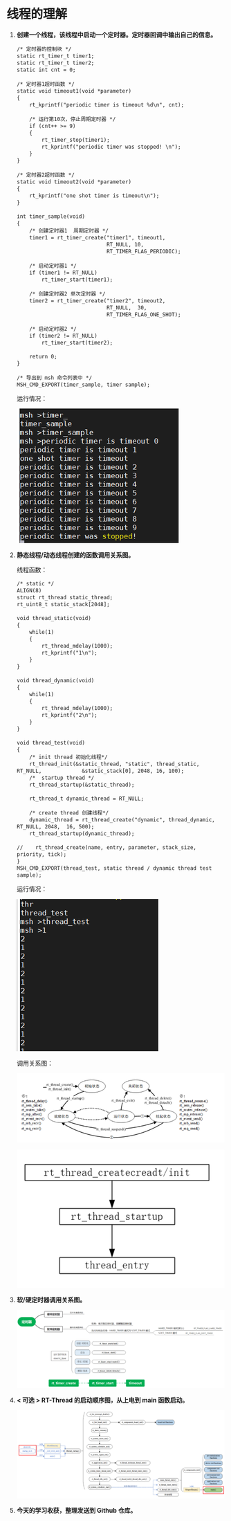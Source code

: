 # 线程的理解

1. **创建一个线程，该线程中启动一个定时器。定时器回调中输出自己的信息。**

   ```
   /* 定时器的控制块 */
   static rt_timer_t timer1;
   static rt_timer_t timer2;
   static int cnt = 0;
   
   /* 定时器1超时函数 */
   static void timeout1(void *parameter)
   {
       rt_kprintf("periodic timer is timeout %d\n", cnt);
   
       /* 运行第10次，停止周期定时器 */
       if (cnt++ >= 9)
       {
           rt_timer_stop(timer1);
           rt_kprintf("periodic timer was stopped! \n");
       }
   }
   
   /* 定时器2超时函数 */
   static void timeout2(void *parameter)
   {
       rt_kprintf("one shot timer is timeout\n");
   }
   
   int timer_sample(void)
   {
       /* 创建定时器1  周期定时器 */
       timer1 = rt_timer_create("timer1", timeout1,
                                RT_NULL, 10,
                                RT_TIMER_FLAG_PERIODIC);
   
       /* 启动定时器1 */
       if (timer1 != RT_NULL)
           rt_timer_start(timer1);
   
       /* 创建定时器2 单次定时器 */
       timer2 = rt_timer_create("timer2", timeout2,
                                RT_NULL,  30,
                                RT_TIMER_FLAG_ONE_SHOT);
   
       /* 启动定时器2 */
       if (timer2 != RT_NULL)
           rt_timer_start(timer2);
   
       return 0;
   }
   
   /* 导出到 msh 命令列表中 */
   MSH_CMD_EXPORT(timer_sample, timer sample);
   ```

   运行情况：

   ![](./figure/捕获.PNG)

2. **静态线程/动态线程创建的函数调用关系图。**

   线程函数：

   ```
   /* static */
   ALIGN(8)
   struct rt_thread static_thread;
   rt_uint8_t static_stack[2048];
   
   void thread_static(void)
   {
       while(1)
       {
           rt_thread_mdelay(1000);
           rt_kprintf("1\n");
       }
   }
   
   void thread_dynamic(void)
   {
       while(1)
       {
           rt_thread_mdelay(1000);
           rt_kprintf("2\n");
       }
   }
   
   void thread_test(void)
   {
       /* init thread 初始化线程*/
       rt_thread_init(&static_thread, "static", thread_static, RT_NULL, 			&static_stack[0], 2048, 16, 100);
       /*  startup thread */
       rt_thread_startup(&static_thread);
   
       rt_thread_t dynamic_thread = RT_NULL;
   
       /* create thread 创建线程*/
       dynamic_thread = rt_thread_create("dynamic", thread_dynamic, RT_NULL, 2048, 	16, 500);
       rt_thread_startup(dynamic_thread);
   
   //    rt_thread_create(name, entry, parameter, stack_size, priority, tick);
   }
   MSH_CMD_EXPORT(thread_test, static thread / dynamic thread test sample);
   ```

   运行情况：

   ![](./figure/捕获1.PNG)

   调用关系图：

   ![](./figure/捕获2.PNG)

   ![](./figure/捕获3.PNG)

3. **软/硬定时器调用关系图。**

   ![](./figure/1.png)

4. **< 可选 > RT-Thread 的启动顺序图，从上电到 main 函数启动。**

   ![](./figure/2.png)

5. **今天的学习收获，整理发送到 Github 仓库。**